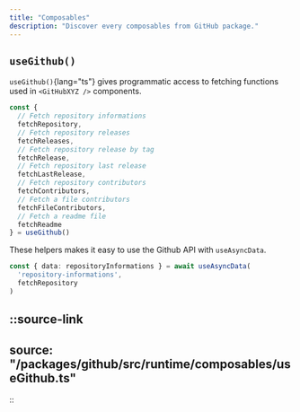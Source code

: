 ```yaml
---
title: "Composables"
description: "Discover every composables from GitHub package."
---
```


## `useGithub()`

`useGithub()`{lang="ts"} gives programmatic access to fetching functions used in `<GitHubXYZ />` components.

```ts
const {
  // Fetch repository informations
  fetchRepository,
  // Fetch repository releases
  fetchReleases,
  // Fetch repository release by tag
  fetchRelease,
  // Fetch repository last release
  fetchLastRelease,
  // Fetch repository contributors
  fetchContributors,
  // Fetch a file contributors
  fetchFileContributors,
  // Fetch a readme file
  fetchReadme
} = useGithub()
```

These helpers makes it easy to use the Github API with `useAsyncData`.

```ts
const { data: repositoryInformations } = await useAsyncData(
  'repository-informations',
  fetchRepository
)
```

::source-link
---
source: "/packages/github/src/runtime/composables/useGithub.ts"
---
::
